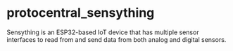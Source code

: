 # protocentral_sensything
Sensything is an ESP32-based IoT device that has multiple sensor interfaces to read from and send data from both analog and digital sensors.
